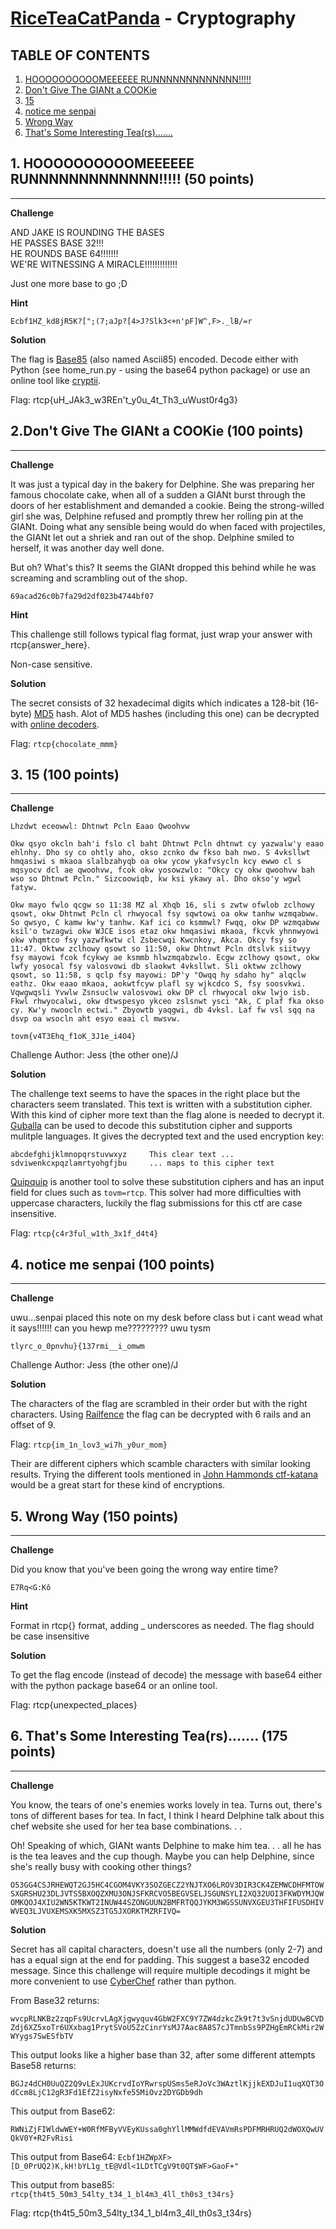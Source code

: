 [RiceTeaCatPanda](https://riceteacatpanda.wtf/challenges) - Cryptography
===============

TABLE OF CONTENTS
----------------------

1. [ HOOOOOOOOOOMEEEEEE RUNNNNNNNNNNNNN!!!!! ](#home_run)
2. [ Don't Give The GIANt a COOKie ](#giant_cookie)
3. [ 15 ](#15)
4. [ notice me senpai ](#notice)
5. [ Wrong Way ](#wrong)
6. [ That's Some Interesting Tea(rs)....... ](#Tears)

<a name="home_run"></a>
## 1. HOOOOOOOOOOMEEEEEE RUNNNNNNNNNNNNN!!!!! (50 points)
-----------------------

**Challenge**

AND JAKE IS ROUNDING THE BASES \
HE PASSES BASE 32!!! \
HE ROUNDS BASE 64!!!!!!! \
WE'RE WITNESSING A MIRACLE!!!!!!!!!!!!!

Just one more base to go ;D

**Hint**

```
Ecbf1HZ_kd8jR5K?[";(7;aJp?[4>J?Slk3<+n'pF]W^,F>._lB/=r
```

**Solution**

The flag is [Base85](https://en.wikipedia.org/wiki/Ascii85) (also named Ascii85) encoded. 
Decode either with Python (see home_run.py - using the base64 python package) or use an online tool like [cryptii](https://cryptii.com/).

Flag: rtcp{uH_JAk3_w3REn't_y0u_4t_Th3_uWust0r4g3}

<a name="giant_cookie"></a>
## 2.Don't Give The GIANt a COOKie (100 points)
-----------------------

**Challenge**

It was just a typical day in the bakery for Delphine. She was preparing her famous chocolate cake, when all of a sudden a GIANt burst through the doors of her establishment and demanded a cookie. Being the strong-willed girl she was, Delphine refused and promptly threw her rolling pin at the GIANt. Doing what any sensible being would do when faced with projectiles, the GIANt let out a shriek and ran out of the shop. Delphine smiled to herself, it was another day well done.

But oh? What's this? It seems the GIANt dropped this behind while he was screaming and scrambling out of the shop.

```
69acad26c0b7fa29d2df023b4744bf07
```

**Hint**

This challenge still follows typical flag format, just wrap your answer with rtcp{answer_here}.

Non-case sensitive.

**Solution**

The secret consists of 32 hexadecimal digits which indicates a 128-bit (16-byte) [MD5](https://en.wikipedia.org/wiki/MD5) hash. Alot of MD5 hashes (including this one) can be decrypted with [online decoders](https://www.md5online.org/md5-decrypt.html). 


Flag: `rtcp{chocolate_mmm}`

<a name="15"></a>
## 3. 15 (100 points)
--------------------------

**Challenge**
```
Lhzdwt eceowwl: Dhtnwt Pcln Eaao Qwoohvw

Okw qsyo okcln bah'i fslo cl baht Dhtnwt Pcln dhtnwt cy yazwalw'y eaao ehlnhy. Dho sy co ohtly aho, okso zcnko dw fkso bah nwo. S 4vksllwt hmqasiwi s mkaoa slalbzahyqb oa okw ycow ykafvsycln kcy ewwo cl s mqsyocv dcl ae qwoohvw, fcok okw yosowzwlo: "Okcy cy okw qwoohvw bah wso so Dhtnwt Pcln." Sizcoowiqb, kw ksi ykawy al. Dho okso'y wgwl fatyw.

Okw mayo fwlo qcgw so 11:38 MZ al Xhqb 16, sli s zwtw ofwlob zclhowy qsowt, okw Dhtnwt Pcln cl rhwyocal fsy sqwtowi oa okw tanhw wzmqabww. So qwsyo, C kamw kw'y tanhw. Kaf ici co ksmmwl? Fwqq, okw DP wzmqabww ksil'o twzagwi okw WJCE isos etaz okw hmqasiwi mkaoa, fkcvk yhnnwyowi okw vhqmtco fsy yazwfkwtw cl Zsbecwqi Kwcnkoy, Akca. Okcy fsy so 11:47. Oktww zclhowy qsowt so 11:50, okw Dhtnwt Pcln dtslvk siitwyy fsy mayowi fcok fcykwy ae ksmmb hlwzmqabzwlo. Ecgw zclhowy qsowt, okw lwfy yosocal fsy valosvowi db slaokwt 4vksllwt. Sli oktww zclhowy qsowt, so 11:58, s qclp fsy mayowi: DP'y "Owqq hy sdaho hy" alqclw eathz. Okw eaao mkaoa, aokwtfcyw plafl sy wjkcdco S, fsy soosvkwi. Vqwgwqsli Yvwlw Zsnsuclw valosvowi okw DP cl rhwyocal okw lwjo isb. Fkwl rhwyocalwi, okw dtwspesyo ykceo zslsnwt ysci "Ak, C plaf fka okso cy. Kw'y nwoocln ectwi." Zbyowtb yaqgwi, db 4vksl. Laf fw vsl sqq na dsvp oa wsocln aht esyo eaai cl mwsvw.

tovm{v4T3Ehq_f1oK_3J1e_i4O4}
```
Challenge Author: Jess (the other one)/J

**Solution**

The challenge text seems to have the spaces in the right place but the characters seem translated. This text is written with a substitution cipher. With this kind of cipher more text than the flag alone is needed to decrypt it. [Guballa](https://www.guballa.de/substitution-solver) can be used to decode this substitution cipher and supports mulitple languages. It gives the decrypted text and the used encryption key:

```
abcdefghijklmnopqrstuvwxyz     This clear text ...
sdviwenkcxpqzlamrtyohgfjbu     ... maps to this cipher text
```

[Quipquip](https://quipqiup.com/) is another tool to solve these substitution ciphers and has an input field for clues such as `tovm=rtcp`. This solver had more difficulties with uppercase characters, luckily the flag submissions for this ctf are case insensitive.

Flag: `rtcp{c4r3ful_w1th_3x1f_d4t4}`

<a name="notice"></a>
## 4. notice me senpai (100 points)
---------------------------

**Challenge**

uwu...senpai placed this note on my desk before class but i cant wead what it says!!!!!! can you hewp me????????? uwu tysm

`tlyrc_o_0pnvhu}{137rmi__i_omwm`

Challenge Author: Jess (the other one)/J

**Solution**

The characters of the flag are scrambled in their order but with the right characters. Using [Railfence]('http://rumkin.com/tools/cipher/railfence.php') the flag can be decrypted with 6 rails and an offset of 9. 

Flag: `rtcp{im_1n_lov3_wi7h_y0ur_mom}`

Their are different ciphers which scamble characters with similar looking results. Trying the different tools mentioned in [John Hammonds ctf-katana](http://rumkin.com/tools/cipher/railfence.php) would be a great start for these kind of encryptions.

<a name="wrong"></a>
## 5. Wrong Way (150 points)
---------------------------

**Challenge**

Did you know that you've been going the wrong way entire time?

`E7Rq<G:Kǒ`

**Hint**

Format in rtcp{} format, adding _ underscores as needed. The flag should be case insensitive

**Solution**

To get the flag encode (instead of decode) the message with base64 either with the python package base64 or an online tool.

Flag: rtcp{unexpected_places}

<a name="Tears"></a>
## 6. That's Some Interesting Tea(rs)....... (175 points)
---------------------------

**Challenge**

You know, the tears of one's enemies works lovely in tea. Turns out, there's tons of different bases for tea. In fact, I think I heard Delphine talk about this chef website she used for her tea base combinations. . .

Oh! Speaking of which, GIANt wants Delphine to make him tea. . . all he has is the tea leaves and the cup though. Maybe you can help Delphine, since she's really busy with cooking other things?

`
O53GG4CSJRHEWQT2GJ5HC4CGOM4VKY3SOZGECZ2YNJTXO6LROV3DIR3CK4ZEMWCDHFMTOWSXGRSHU23DLJVTS5BXOQZXMU3ONJSFKRCVO5BEGVSELJSGUNSYLI2XQ32UOI3FKWDYMJQWOMKQOJ4XIU2WN5KTKWT2INUW44SZONGUUN2BMFRTQQJYKM3WGSSUNVXGEU3THFIFUSDHIVWVEQ3LJVUXEMSXK5MXSZ3TG5JXORKTMZRFIVQ=
`

**Solution**

Secret has all capital characters, doesn't use all the numbers (only 2-7) and has a equal sign at the end for padding. This suggest a base32 encoded message. Since this challenge will require multiple decodings it might be more convenient to use [CyberChef](https://gchq.github.io/CyberChef/) rather than python.

From Base32 returns:

`
wvcpRLNKBz2zqpFs9UcrvLAgXjgwyquv4GbW2FXC9Y7ZW4dzkcZk9t7t3vSnjdUDUwBCVDZdj6XZ5xoTr6UXxbag1PrytSVoU5ZzCinrYsMJ7Aac8A8S7cJTmnbSs9PZHgEmRCkMir2WWYygs7SwESfbTV
`

This output looks like a higher base than 32, after some different attempts Base58 returns:

`
BGJz4dCH0UuQZ2Q9vLExJUKcrvdIoYRwrspUSms5eRJoVc3WAztlKjjkEXDJuI1uqXQT3OdCcm8LjC12gR3Fd1EfZ2isyNxfe55MiOvz2DYGDb9dh
`

This output from Base62:

`
RWNiZjFIWldwWEY+W0RfMFByVVEyKUssa0ghYllMMWdfdEVAVmRsPDFMRHRUQ2dWOXQwUVQkV0Y+R2FvRisi
`

This output from Base64:
`
Ecbf1HZWpXF>[D_0PrUQ2)K,kH!bYL1g_tE@Vdl<1LDtTCgV9t0QT$WF>GaoF+"
`

This output from base85:
`
rtcp{th4t5_50m3_54lty_t34_1_bl4m3_4ll_th0s3_t34rs}
`

Flag: rtcp{th4t5_50m3_54lty_t34_1_bl4m3_4ll_th0s3_t34rs}

